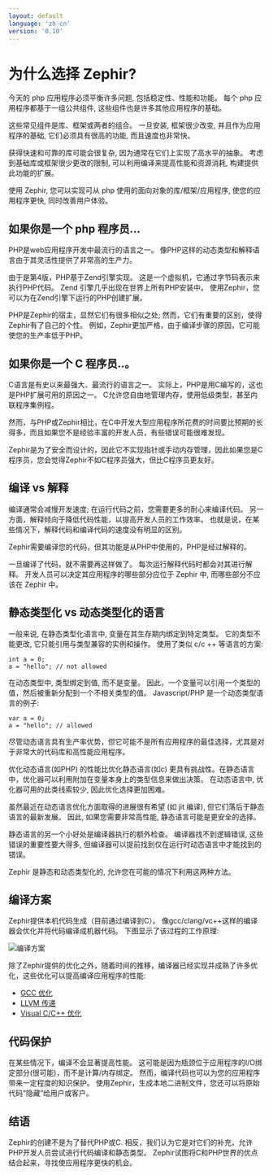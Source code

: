 ```yaml
---
layout: default
language: 'zh-cn'
version: '0.10'
---
```


# 为什么选择 Zephir?
今天的 php 应用程序必须平衡许多问题, 包括稳定性、性能和功能。 每个 php 应用程序都基于一组公共组件, 这些组件也是许多其他应用程序的基础。

这些常见组件是库、框架或两者的组合。 一旦安装, 框架很少改变, 并且作为应用程序的基础, 它们必须具有很高的功能, 而且速度也非常快。

获得快速和可靠的库可能会很复杂, 因为通常在它们上实现了高水平的抽象。 考虑到基础库或框架很少更改的限制, 可以利用编译来提高性能和资源消耗, 构建提供此功能的扩展。

使用 Zephir, 您可以实现可从 php 使用的面向对象的库/框架/应用程序, 使您的应用程序更快, 同时改善用户体验。

<a id='if-you-are-a-php-programmer'></a>

## 如果你是一个 php 程序员...
PHP是web应用程序开发中最流行的语言之一。 像PHP这样的动态类型和解释语言由于其灵活性提供了非常高的生产力。

由于是第4版，PHP基于Zend引擎实现。 这是一个虚拟机，它通过字节码表示来执行PHP代码。 Zend 引擎几乎出现在世界上所有PHP安装中。 使用Zephir，您可以为在Zend引擎下运行的PHP创建扩展。

PHP是Zephir的宿主，显然它们有很多相似之处; 然而，它们有重要的区别，使得Zephir有了自己的个性。 例如，Zephir更加严格，由于编译步骤的原因，它可能使您的生产率低于PHP。

<a id='if-you-are-a-c-programmer'></a>

## 如果你是一个 C 程序员..。
C语言是有史以来最强大、最流行的语言之一。 实际上，PHP是用C编写的，这也是PHP扩展可用的原因之一。 C允许您自由地管理内存，使用低级类型，甚至内联程序集例程。

然而，与PHP或Zephir相比，在C中开发大型应用程序所花费的时间要比预期的长得多，而且如果您不是经验丰富的开发人员，有些错误可能很难发现。

Zephir是为了安全而设计的，因此它不实现指针或手动内存管理，因此如果您是C程序员，您会觉得Zephir不如C程序员强大，但比C程序员更友好。

<a id='compilation-vs-interpretation'></a>

## 编译 vs 解释
编译通常会减慢开发速度; 在运行代码之前，您需要更多的耐心来编译代码。 另一方面，解释倾向于降低代码性能，以提高开发人员的工作效率。 也就是说，在某些情况下，解释代码和编译代码的速度没有明显的区别。

Zephir需要编译您的代码，但其功能是从PHP中使用的，PHP是经过解释的。

一旦编译了代码，就不需要再这样做了。 每次运行解释代码时都会对其进行解释。 开发人员可以决定其应用程序的哪些部分应位于 Zephir 中, 而哪些部分不应该在 Zephir 中。

<a id='statically-typed-versus-dynamically-typed-languages'></a>

## 静态类型化 vs 动态类型化的语言
一般来说, 在静态类型化语言中, 变量在其生存期内绑定到特定类型。 它的类型不能更改, 它只能引用与类型兼容的实例和操作。 使用了类似 c/c ++ 等语言的方案:

```zephir
int a = 0;
a = "hello"; // not allowed
```

在动态类型中, 类型绑定到值, 而不是变量。 因此，一个变量可以引用一个类型的值，然后被重新分配到一个不相关类型的值。 Javascript/PHP 是一个动态类型语言的例子:

```zephir
var a = 0;
a = "hello"; // allowed
```

尽管动态语言具有生产率优势，但它可能不是所有应用程序的最佳选择，尤其是对于非常大的代码库和高性能应用程序。

优化动态语言(如PHP) 的性能比优化静态语言(如c) 更具有挑战性。在静态语言中，优化器可以利用附加在变量本身上的类型信息来做出决策。 在动态语言中, 优化器可用的此类线索较少, 因此优化选择更加困难。

虽然最近在动态语言优化方面取得的进展很有希望 (如 jit 编译), 但它们落后于静态语言的最新发展。 因此, 如果您需要非常高性能, 静态语言可能是更安全的选择。

静态语言的另一个小好处是编译器执行的额外检查。 编译器找不到逻辑错误, 这些错误的重要性要大得多, 但编译器可以提前找到仅在运行时动态语言中才能找到的错误。

Zephir 是静态和动态类型化的, 允许您在可能的情况下利用这两种方法。

<a id='compilation-scheme'></a>

## 编译方案
Zephir提供本机代码生成（目前通过编译到C）。 像gcc/clang/vc++这样的编译器会优化并将代码编译成机器代码。 下图显示了该过程的工作原理:

![编译方案](/assets/content/scheme.png)

除了Zephir提供的优化之外，随着时间的推移，编译器已经实现并成熟了许多优化，这些优化可以提高编译应用程序的性能:

* [GCC 优化](https://gcc.gnu.org/onlinedocs/gcc-4.1.0/gcc/Optimize-Options.html)
* [LLVM 传递](https://llvm.org/docs/Passes.html)
* [Visual C/C++ 优化](https://msdn.microsoft.com/en-us/library/k1ack8f1.aspx)

<a id='code-protection'></a>

## 代码保护
在某些情况下，编译不会显著提高性能。 这可能是因为瓶颈位于应用程序的I/O绑定部分(很可能)，而不是计算/内存绑定。 然而，编译代码也可以为您的应用程序带来一定程度的知识保护。 使用Zephir，生成本地二进制文件，您还可以将原始代码“隐藏”给用户或客户。

<a id='conclusion'></a>

## 结语
Zephir的创建不是为了替代PHP或C. 相反，我们认为它是对它们的补充，允许PHP开发人员尝试进行代码编译和静态类型。 Zephir试图将C和PHP世界的优点结合起来，寻找使应用程序更快的机会。
